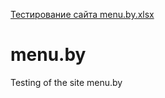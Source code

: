 [Тестирование сайта menu.by.xlsx](https://github.com/KattyNemka/meny.by/files/7779116/menu.by.xlsx)
# menu.by
Testing of the site menu.by
